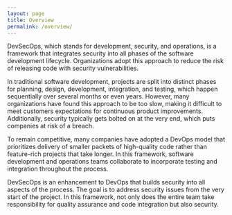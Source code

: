 ```yaml
---
layout: page
title: Overview
permalink: /overview/
---
```


DevSecOps, which stands for development, security, and operations, is a framework that integrates security into all phases of the software development lifecycle. Organizations adopt this approach to reduce the risk of releasing code with security vulnerabilities. 

In traditional software development, projects are split into distinct phases for planning, design, development, integration, and testing, which happen sequentially over several months or even years. However, many organizations have found this approach to be too slow, making it difficult to meet customers expectations for continuous product improvements. Additionally, security typically gets bolted on at the very end, which puts companies at risk of a breach.

To remain competitive, many companies have adopted a DevOps model that prioritizes delivery of smaller packets of high-quality code rather than feature-rich projects that take longer. In this framework, software development and operations teams collaborate to incorporate testing and integration throughout the process. 

DevSecOps is an enhancement to DevOps that builds security into all aspects of the process. The goal is to address security issues from the very start of the project. In this framework, not only does the entire team take responsibility for quality assurance and code integration but also security.